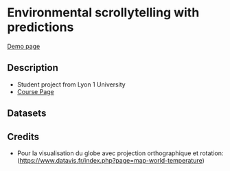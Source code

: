 # Environmental scrollytelling with predictions

[Demo page](https://komann12.github.io/Scrollytelling_indicateurs_environnement/index.html)

## Description

- Student project from Lyon 1 University
- [Course Page](https://lyondataviz.github.io/teaching/lyon1-m2/2020)

## Datasets

## Credits

- Pour la visualisation du globe avec projection orthographique et rotation: (https://www.datavis.fr/index.php?page=map-world-temperature)
